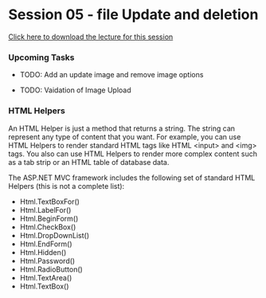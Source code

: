 # Session 05 - file Update and deletion

[Click here to download the lecture for this session](https://www.idrive.com/idrive/sh/sh?k=t4w2y9f3q9)


### Upcoming Tasks

  - TODO: Add an update image and remove image options

  - TODO: Vaidation of Image Upload


### HTML Helpers

An HTML Helper is just a method that returns a string. The string can represent any type of content that you want. For example, you can use HTML Helpers to render standard HTML tags like HTML \<input\> and \<img\> tags. You also can use HTML Helpers to render more complex content such as a tab strip or an HTML table of database data.

The ASP.NET MVC framework includes the following set of standard HTML Helpers (this is not a complete list):

- Html.TextBoxFor()
- Html.LabelFor()
- Html.BeginForm()
- Html.CheckBox()
- Html.DropDownList()
- Html.EndForm()
- Html.Hidden()
- Html.Password()
- Html.RadioButton()
- Html.TextArea()
- Html.TextBox()